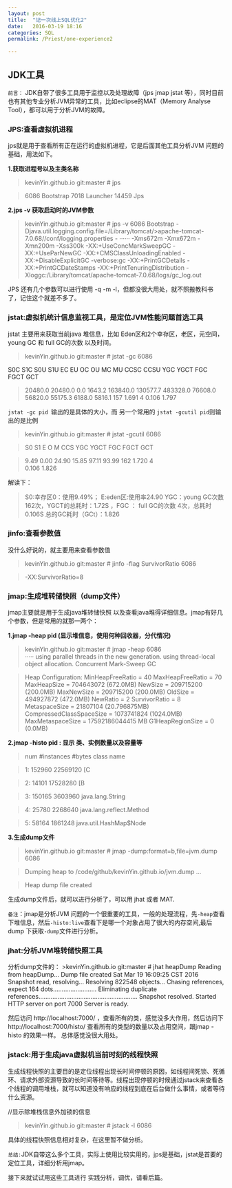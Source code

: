 ```yaml
---
layout: post
title:  "记一次线上SQL优化2"
date:   2016-03-19 18:16
categories: SQL
permalink: /Priest/one-experience2

---
```



<h2>JDK工具</h2>
 
`前言：` JDK自带了很多工具用于监控以及处理故障（jps jmap jstat 等），同时目前也有其他专业分析JVM异常的工具，比如eclipse的MAT（Memory Analyse Tool），都可以用于分析JVM的故障。

<h3>JPS:查看虚拟机进程</h3>

jps就是用于查看所有正在运行的虚拟机进程，它是后面其他工具分析JVM 问题的基础，用法如下。

**1.获取进程号以及主类名称**

>kevinYin.github.io git:master # jps   
                                                                    
>6086 Bootstrap
>7018 Launcher
>14459 Jps 


**2.jps -v 获取启动时的JVM参数**

>kevinYin.github.io git:master # jps -v
>6086 Bootstrap -Djava.util.logging.config.file=/Library/tomcat/>apache-tomcat-7.0.68//conf/logging.properties -
······
>-Xms672m -Xmx672m -Xmn200m -Xss300k -XX:+UseConcMarkSweepGC -XX:+UseParNewGC -XX:+CMSClassUnloadingEnabled -XX:+DisableExplicitGC -verbose:gc -XX:+PrintGCDetails -XX:+PrintGCDateStamps -XX:+PrintTenuringDistribution -Xloggc:/Library/tomcat/apache-tomcat-7.0.68/logs/gc_log.out

JPS 还有几个参数可以进行使用 -q -m -l，但都没很大用处，就不照搬教科书了，记住这个就差不多了。


<h3>jstat:虚拟机统计信息监视工具，是定位JVM性能问题首选工具</h3>

jstat 主要用来获取当前java 堆信息，比如 Eden区和2个幸存区，老区，元空间，young GC 和 full  GC的次数 以及时间。

>kevinYin.github.io git:master # jstat -gc 6086                                                     
>
 S0C    S1C    S0U    S1U      EC       EU        OC         OU       MC     MU    CCSC   CCSU   YGC     YGCT    FGC    FGCT     GCT
 
>20480.0  20480.0   0.0    1643.2  163840.0  130577.7   483328.0   76608.0    56820.0  55175.3  6188.0  5816.1    157    1.691   4      0.106    1.797


`jstat -gc pid `输出的是具体的大小，而 另一个常用的 `jstat -gcutil pid`则输出的是比例

>kevinYin.github.io git:master # jstat -gcutil 6086                                               

>  S0     S1     E      O      M     CCS    YGC     YGCT    FGC    FGCT     GCT

>  9.49   0.00  24.90  15.85  97.11  93.99    162    1.720     4    
0.106    1.826

解读下：
>S0:幸存区0：使用9.49%；  E:eden区:使用率24.90 YGC：young GC次数 162次，YGCT的总耗时：1.72S  ，FGC ： full GC的次数 4次，总耗时 0.106S  总的GC耗时（GCt）：1.826

<h3>jinfo:查看参数值</h3>

没什么好说的，就主要用来查看参数值

>kevinYin.github.io git:master # jinfo -flag SurvivorRatio 6086                                     

>-XX:SurvivorRatio=8

<h3>jmap:生成堆转储快照（dump文件）</h3>

jmap主要就是用于生成java堆转储快照 以及查看java堆得详细信息。jmap有好几个参数，但是常用的就那一两个：

**1.jmap -heap pid  (显示堆信息，使用何种回收器，分代情况)**

>kevinYin.github.io git:master # jmap -heap 6086                                                  
> ·····
>using parallel threads in the new generation.
using thread-local object allocation.
Concurrent Mark-Sweep GC

>Heap Configuration:
   MinHeapFreeRatio         = 40
   MaxHeapFreeRatio         = 70
   MaxHeapSize              = 704643072 (672.0MB)
   NewSize                  = 209715200 (200.0MB)
   MaxNewSize               = 209715200 (200.0MB)
   OldSize                  = 494927872 (472.0MB)
   NewRatio                 = 2
   SurvivorRatio            = 8
   MetaspaceSize            = 21807104 (20.796875MB)
   CompressedClassSpaceSize = 1073741824 (1024.0MB)
   MaxMetaspaceSize         = 17592186044415 MB
   G1HeapRegionSize         = 0 (0.0MB)

**2.jmap -histo pid : 显示 类、实例数量以及容量等**
> num       #instances         #bytes  class name

>   1:        152960       22569120  [C

>   2:         14101       17528280  [B

>   3:        150165        3603960  java.lang.String

>   4:         25780        2268640  java.lang.reflect.Method

>   5:         58164        1861248  java.util.HashMap$Node
 
**3.生成dump文件**

>kevinYin.github.io git:master # jmap -dump:format=b,file=jvm.dump 6086 
                        
>Dumping heap to /code/github/kevinYin.github.io/jvm.dump ...

>Heap dump file created

生成dump文件后，就可以进行分析了，可以用 jhat 或者 MAT.

`备注`：jmap是分析JVM 问题的一个很重要的工具，一般的处理流程，先`-heap`查看下堆信息，然后`-histo:live`查看下是哪一个对象占用了很大的内存空间,最后dump 下获取`-dump`文件进行分析。

<h3>jhat:分析JVM堆转储快照工具</h3>
分析dump文件的：
>kevinYin.github.io git:master # jhat heapDump                                                    
Reading from heapDump...
Dump file created Sat Mar 19 16:09:25 CST 2016
Snapshot read, resolving...
Resolving 822548 objects...
Chasing references, expect 164 dots.........................
Eliminating duplicate references.........................................................
Snapshot resolved.
Started HTTP server on port 7000
Server is ready.

然后访问 http://localhost:7000/ ，查看所有的类，感觉没多大作用，然后访问下http://localhost:7000/histo/ 查看所有的类型的数量以及占用空间，跟jmap -histo 的效果一样。 总体感觉没很大用处。

<h3>jstack:用于生成java虚拟机当前时刻的线程快照</h3>
生成线程快照的主要目的是定位线程出现长时间停顿的原因，如线程间死锁、死循环、请求外部资源导致的长时间等待等。线程出现停顿的时候通过jstack来查看各个线程的调用堆栈，就可以知道没有响应的线程到底在后台做什么事情，或者等待什么资源。

//显示除堆栈信息外加锁的信息
>kevinYin.github.io git:master # jstack -l  6086

具体的线程快照信息相对复杂，在这里暂不做分析。

`总结:`JDK自带这么多个工具，实际上使用比较实用的，jps是基础，jstat是首要的定位工具，详细分析用jmap。

接下来就试试用这些工具进行 实践分析，调优，请看后篇。